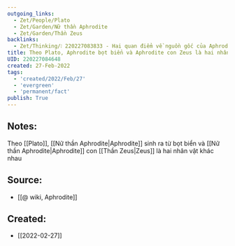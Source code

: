 ```yaml
---
outgoing_links:
  - Zet/People/Plato
  - Zet/Garden/Nữ thần Aphrodite
  - Zet/Garden/Thần Zeus
backlinks:
  - Zet/Thinking/❕ 220227083833 - Hai quan điểm về nguồn gốc của Aphrodite
title: Theo Plato, Aphrodite bọt biển và Aphrodite con Zeus là hai nhân vật khác nhau
UID: 220227084648
created: 27-Feb-2022
tags:
  - 'created/2022/Feb/27'
  - 'evergreen'
  - 'permanent/fact'
publish: True
---
```

## Notes:
Theo [[Plato]], [[Nữ thần Aphrodite|Aphrodite]] sinh ra từ bọt biển và [[Nữ thần Aphrodite|Aphrodite]] con [[Thần Zeus|Zeus]] là hai nhân vật khác nhau

## Source:
- [[@ wiki, Aphrodite]]

## Created:
- [[2022-02-27]]
